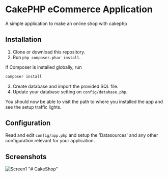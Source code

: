 # CakePHP eCommerce Application

A simple application to make an online shop with cakephp

## Installation

1. Clone or download this repository.
2. Run `php composer.phar install`.

If Composer is installed globally, run
```bash
composer install
```
3. Create database and import the provided SQL file.
4. Update your database setting on `config/database.php`.

You should now be able to visit the path to where you installed the app and see
the setup traffic lights.

## Configuration

Read and edit `config/app.php` and setup the 'Datasources' and any other
configuration relevant for your application.

## Screenshots
![Screen1](https://raw.githubusercontent.com/biplobice/CakeShop/master/screenshots/Screen-1.png)
"# CakeShop" 
